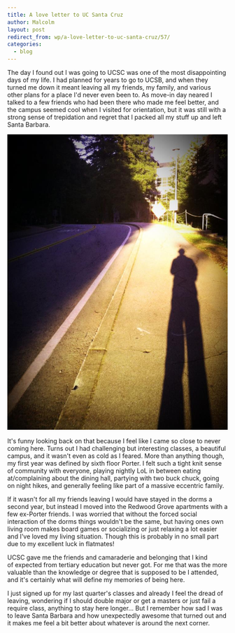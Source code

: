 ```yaml
---
title: A love letter to UC Santa Cruz
author: Malcolm
layout: post
redirect_from: wp/a-love-letter-to-uc-santa-cruz/57/
categories:
  - blog
---
```


The day I found out I was going to UCSC was one of the most disappointing days of my life. I had planned for years to go to UCSB, and when they turned me down it meant leaving all my friends, my family, and various other plans for a place I'd never even been to. As move-in day neared I talked to a few friends who had been there who made me feel better, and the campus seemed cool when I visited for orientation, but it was still with a strong sense of trepidation and regret that I packed all my stuff up and left Santa Barbara.

 ![Walking up Science Hill with the sun behind](/assets/ucsc.jpg)

It's funny looking back on that because I feel like I came so close to never coming here. Turns out I had challenging but interesting classes, a beautiful campus, and it wasn't even as cold as I feared. More than anything though, my first year was defined by sixth floor Porter. I felt such a tight knit sense of community with everyone, playing nightly LoL in between eating at/complaining about the dining hall, partying with two buck chuck, going on night hikes, and generally feeling like part of a massive eccentric family.

If it wasn't for all my friends leaving I would have stayed in the dorms a second year, but instead I moved into the Redwood Grove apartments with a few ex-Porter friends. I was worried that without the forced social interaction of the dorms things wouldn't be the same, but having ones own living room makes board games or socializing or just relaxing a lot easier and I've loved my living situation. Though this is probably in no small part due to my excellent luck in flatmates!

UCSC gave me the friends and camaraderie and belonging that I kind of expected from tertiary education but never got. For me that was the more valuable than the knowledge or degree that is supposed to be I attended, and it's certainly what will define my memories of being here.

I just signed up for my last quarter's classes and already I feel the dread of leaving, wondering if I should double major or get a masters or just fail a require class, anything to stay here longer... But I remember how sad I was to leave Santa Barbara and how unexpectedly awesome that turned out and it makes me feel a bit better about whatever is around the next corner.